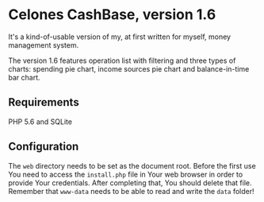 Celones CashBase, version 1.6
=============================

It's a kind-of-usable version of my, at first written for myself, money management system.

The version 1.6 features operation list with filtering and three types of charts: spending pie chart, income sources pie chart and balance-in-time bar chart.

Requirements
------------
PHP 5.6 and SQLite

Configuration
-------------
The `web` directory needs to be set as the document root. Before the first use You need to access the `install.php` file in Your web browser in order to provide Your credentials. After completing that, You should delete that file. Remember that `www-data` needs to be able to read and write the `data` folder!
